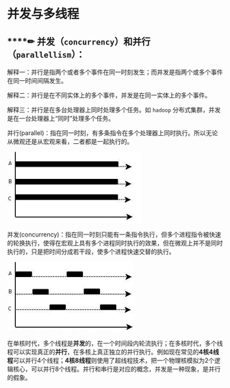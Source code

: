 # 并发与多线程

## \*\*\*\*✏ **并发（`concurrency`）和并行（`parallellism`）：**

解释一：并行是指两个或者多个事件在同一时刻发生；而并发是指两个或多个事件在同一时间间隔发生。

解释二：并行是在不同实体上的多个事件，并发是在同一实体上的多个事件。

解释三：并行是在多台处理器上同时处理多个任务。如 `hadoop` 分布式集群，并发是在一台处理器上“同时”处理多个任务。

并行\(parallel\)：指在同一时刻，有多条指令在多个处理器上同时执行。所以无论从微观还是从宏观来看，二者都是一起执行的。

![](../../.gitbook/assets/64.webp)

并发\(concurrency\)：指在同一时刻只能有一条指令执行，但多个进程指令被快速的轮换执行，使得在宏观上具有多个进程同时执行的效果，但在微观上并不是同时执行的，只是把时间分成若干段，使多个进程快速交替的执行。

![](../../.gitbook/assets/65.webp)

在单核时代，多个线程是**并发**的，在一个时间段内轮流执行；在多核时代，多个线程可以实现真正的**并行**，在多核上真正独立的并行执行。例如现在常见的**4核4线程**可以并行4个线程；**4核8线程**则使用了超线程技术，把一个物理核模拟为2个逻辑核心，可以并行8个线程。并行和串行是对应的概念，并发是一种现象，是并行的假象。

